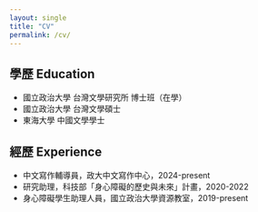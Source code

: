 ```yaml
---
layout: single
title: "CV"
permalink: /cv/
---
```


## 學歷 Education

- 國立政治大學 台灣文學研究所 博士班（在學）
- 國立政治大學 台灣文學碩士
- 東海大學 中國文學學士

## 經歷 Experience

- 中文寫作輔導員，政大中文寫作中心，2024-present
- 研究助理，科技部「身心障礙的歷史與未來」計畫，2020-2022
- 身心障礙學生助理人員，國立政治大學資源教室，2019-present
